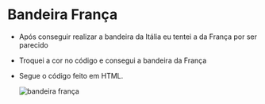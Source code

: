 # Bandeira França

- Após conseguir realizar a bandeira da Itália eu tentei a da França por ser parecido
- Troquei a cor no código e consegui a bandeira da França
- Segue o código feito em HTML.

  <img alt="bandeira frança" src="https://s5.static.brasilescola.uol.com.br/be/2021/10/bandeira-da-franca.jpg"/>
